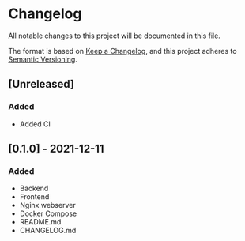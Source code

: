 # Changelog

All notable changes to this project will be documented in this file.

The format is based on [Keep a Changelog](https://keepachangelog.com/en/1.0.0/),
and this project adheres to [Semantic Versioning](https://semver.org/spec/v2.0.0.html).

## [Unreleased]

### Added

- Added CI

## [0.1.0] - 2021-12-11

### Added

- Backend
- Frontend
- Nginx webserver
- Docker Compose
- README.md
- CHANGELOG.md
